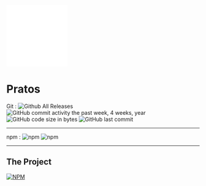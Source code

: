 
<img src="https://github.com/zCrin/pratos/blob/master/static/img/logo.png?raw=true"  id="logo" alt="logo" width="160px" height="160px">

Pratos
===================

Git : 
![Github All Releases](https://img.shields.io/github/downloads/pratos/pratos/total.svg) 
![GitHub commit activity the past week, 4 weeks, year](https://img.shields.io/github/commit-activity/y/zCrin/pratos.svg)
![GitHub code size in bytes](https://img.shields.io/github/languages/code-size/zCrin/pratos.svg)
![GitHub last commit](https://img.shields.io/github/last-commit/zCrin/pratos.svg)

-------------
npm : 
![npm](https://img.shields.io/npm/dw/pratos.svg)
![npm](https://img.shields.io/npm/v/pratos.svg)

-------------
The Project 
-------------


[![NPM](https://nodei.co/npm/pratos.png)](https://nodei.co/npm/pratos/)